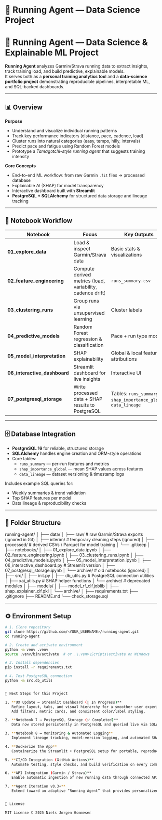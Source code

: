 # 🏃 Running Agent — Data Science Project

# 🏃 Running Agent — Data Science & Explainable ML Project

**Running Agent** analyzes Garmin/Strava running data to extract insights, track training load, and build predictive, explainable models.  
It serves both as a **personal training analytics tool** and a **data-science portfolio project** demonstrating reproducible pipelines, interpretable ML, and SQL-backed dashboards.

---

## 📊 Overview

**Purpose**
- Understand and visualize individual running patterns  
- Track key performance indicators (distance, pace, cadence, load)  
- Cluster runs into natural categories (easy, tempo, hilly, intervals)  
- Predict pace and fatigue using Random Forest models  
- Prototype a *Tamagotchi-style running agent* that suggests training intensity

**Core Concepts**
- End-to-end ML workflow: from raw Garmin `.fit` files → processed database  
- Explainable AI (SHAP) for model transparency  
- Interactive dashboard built with **Streamlit**  
- **PostgreSQL + SQLAlchemy** for structured data storage and lineage tracking

---

## 📓 Notebook Workflow

| Notebook | Focus | Key Outputs |
|-----------|--------|-------------|
| **01_explore_data** | Load & inspect Garmin/Strava data | Basic stats & visualizations |
| **02_feature_engineering** | Compute derived metrics (load, variability, cadence drift) | `runs_summary.csv` |
| **03_clustering_runs** | Group runs via unsupervised learning | Cluster labels |
| **04_predictive_models** | Random Forest regression & classification | Pace + run type models |
| **05_model_interpretation** | SHAP explainability | Global & local feature attributions |
| **06_interactive_dashboard** | Streamlit dashboard for live insights | Interactive UI |
| **07_postgresql_storage** | Write processed data + SHAP results to PostgreSQL | Tables: `runs_summary`, `shap_importance_global`, `data_lineage` |

---

## 🗄️ Database Integration

- **PostgreSQL 16** for reliable, structured storage  
- **SQLAlchemy** handles engine creation and ORM-style operations  
- Core tables:
  - `runs_summary` — per-run features and metrics  
  - `shap_importance_global` — mean SHAP values across features  
  - `data_lineage` — dataset versioning & timestamp logs  

Includes example SQL queries for:
- Weekly summaries & trend validation  
- Top SHAP features per model  
- Data lineage & reproducibility checks  

---

## 🧱 Folder Structure



running-agent/
│
├── data/
│ ├── raw/ # raw Garmin/Strava exports (ignored in Git)
│ ├── interim/ # temporary cleaning steps (ignored)
│ ├── processed/ # derived CSVs / Parquet for model training
│ └── .gitkeep
│
├── notebooks/
│ ├── 01_explore_data.ipynb
│ ├── 02_feature_engineering.ipynb
│ ├── 03_clustering_runs.ipynb
│ ├── 04_predictive_models.ipynb
│ ├── 05_model_interpretation.ipynb
│ ├── 06_interactive_dashboard.py # Streamlit version
│ ├── 07_postgresql_storage.ipynb
│ └── archive/ # old notebooks (ignored)
│
├── src/
│ ├── init.py
│ ├── db_utils.py # PostgreSQL connection utilities
│ ├── xai_utils.py # SHAP helper functions
│ └── archive/ # deprecated modules
│
├── models/
│ ├── model_rf_clf.joblib
│ ├── shap_explainer_clf.pkl
│ └── archive/
│
├── requirements.txt
├── .gitignore
├── README.md
└── check_storage.sql



---

## ⚙️ Environment Setup

```bash
# 1. Clone repository
git clone https://github.com/<YOUR_USERNAME>/running-agent.git
cd running-agent

# 2. Create and activate environment
python -m venv .venv
source .venv/bin/activate  # or .\.venv\Scripts\activate on Windows

# 3. Install dependencies
pip install -r requirements.txt

# 4. Test PostgreSQL connection
python -m src.db_utils


🧩 Next Steps for this Project

1. **UX Update — Streamlit Dashboard (🔄 In Progress)**  
   Refine layout, tabs, and visual hierarchy for a smoother user experience.  
   Add filters, metric cards, and consistent color/label styling.

2. **Notebook 7 → PostgreSQL Storage (✅ Completed)**  
   Data now stored persistently in PostgreSQL and queried live via SQLAlchemy.

3. **Notebook 8 → Monitoring & Automated Logging**  
   Implement lineage tracking, model-version logging, and automated SHAP summaries.

4. **Dockerize the App**  
   Containerize the Streamlit + PostgreSQL setup for portable, reproducible deployment.

5. **CI/CD Integration (GitHub Actions)**  
   Automate testing, style checks, and build verification on every commit.

6. **API Integration (Garmin / Strava)**  
   Enable automatic ingestion of new running data through connected APIs.

7. **Agent Iteration v0.3+**  
   Extend toward an adaptive “Running Agent” that provides personalized training insights and recommendations.


🪪 License

MIT License © 2025 Niels Jørgen Gommesen